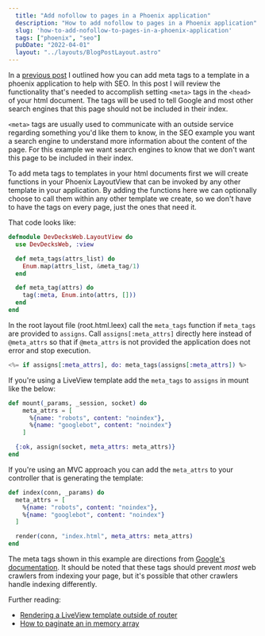 ```yaml
---
  title: "Add nofollow to pages in a Phoenix application"
  description: "How to add nofollow to pages in a Phoenix application"
  slug: 'how-to-add-nofollow-to-pages-in-a-phoenix-application'
  tags: ["phoenix", "seo"]
  pubDate: "2022-04-01"
  layout: "../layouts/BlogPostLayout.astro"
---
```


In a [previous post](https://tinytechtuts.com/2020-seo-in-elixir) I outlined how you can add meta tags to a template in a phoenix application to help with SEO. In this post I will review the functionality that's needed to accomplish setting `<meta>` tags in the `<head>` of your html document. The tags will be used to tell Google and most other search engines that this page should not be included in their index.

`<meta>` tags are usually used to communicate with an outside service regarding something you'd like them to know, in the SEO example you want a search engine to understand more information about the content of the page. For this example we want search engines to know that we don't want this page to be included in their index.

To add meta tags to templates in your html documents first we will create functions in your Phoenix LayoutView that can be invoked by any other template in your application. By adding the functions here we can optionally choose to call them within any other template we create, so we don't have to have the tags on every page, just the ones that need it.

That code looks like:
```elixir
defmodule DevDecksWeb.LayoutView do
  use DevDecksWeb, :view

  def meta_tags(attrs_list) do
    Enum.map(attrs_list, &meta_tag/1)
  end

  def meta_tag(attrs) do
    tag(:meta, Enum.into(attrs, []))
  end
end
```

In the root layout file (root.html.leex) call the `meta_tags` function if `meta_tags` are provided to `assigns`. Call `assigns[:meta_attrs]` directly here instead of `@meta_attrs` so that if `@meta_attrs` is not provided the application does not error and stop execution.
```elixir
<%= if assigns[:meta_attrs], do: meta_tags(assigns[:meta_attrs]) %>
```

If you're using a LiveView template add the `meta_tags` to `assigns` in mount like the below:
```elixir
def mount(_params, _session, socket) do
    meta_attrs = [
      %{name: "robots", content: "noindex"},
      %{name: "googlebot", content: "noindex"}
    ]

  {:ok, assign(socket, meta_attrs: meta_attrs)}
end
```

If you're using an MVC approach you can add the `meta_attrs` to your controller that is generating the template:
```elixir
def index(conn, _params) do
  meta_attrs = [
    %{name: "robots", content: "noindex"},
    %{name: "googlebot", content: "noindex"}
  ]

  render(conn, "index.html", meta_attrs: meta_attrs)
end
```

The meta tags shown in this example are directions from [Google's documentation](https://developers.google.com/search/docs/advanced/crawling/block-indexing). It should be noted that these tags should prevent *most* web crawlers from indexing your page, but it's possible that other crawlers handle indexing differently.

Further reading:
- [Rendering a LiveView template outside of router](https://tinytechtuts.com/2022-rendering-liveview-template-outside-of-router)
- [How to paginate an in memory array](https://tinytechtuts.com/2022-in-memory-pagination-by-example)
